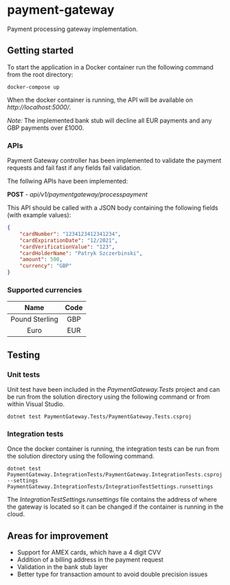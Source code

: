 # payment-gateway

Payment processing gateway implementation.

## Getting started
To start the application in a Docker container run the following command from the root directory:
```
docker-compose up
```
When the docker container is running, the API will be available on *http://localhost:5000/*.

*Note:* The implemented bank stub will decline all EUR payments and any GBP payments over £1000.

### APIs
Payment Gateway controller has been implemented to validate the payment requests and fail fast if any fields fail validation.

The follwing APIs have been implemented:

__POST__ - *api/v1/paymentgateway/processpayment*

This API should be called with a JSON body containing the following fields (with example values):
```json
{
    "cardNumber": "1234123412341234",
    "cardExpirationDate": "12/2021",
    "cardVerificationValue": "123",
    "cardHolderName": "Patryk Szczerbinski",
    "amount": 500,
    "currency": "GBP"
}
```
### Supported currencies
| Name | Code |
|:----:|:----:|
| Pound Sterling | GBP |
| Euro | EUR |

## Testing
### Unit tests
Unit test have been included in the *PaymentGateway.Tests* project and can be run from the solution directory using the following command or from within Visual Studio.
```
dotnet test PaymentGateway.Tests/PaymentGateway.Tests.csproj
```
### Integration tests
Once the docker container is running, the integration tests can be run from the solution directory using the following command.
```
dotnet test PaymentGateway.IntegrationTests/PaymentGateway.IntegrationTests.csproj --settings PaymentGateway.IntegrationTests/IntegrationTestSettings.runsettings
```
The *IntegrationTestSettings.runsettings* file contains the address of where the gateway is located so it can be changed if the container is running in the cloud.

## Areas for improvement
- Support for AMEX cards, which have a 4 digit CVV
- Addition of a billing address in the payment request
- Validation in the bank stub layer
- Better type for transaction amount to avoid double precision issues